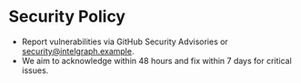 # Security Policy
- Report vulnerabilities via GitHub Security Advisories or security@intelgraph.example.
- We aim to acknowledge within 48 hours and fix within 7 days for critical issues.